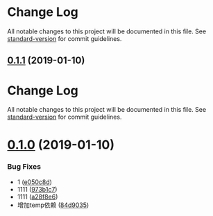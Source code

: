 # Change Log

All notable changes to this project will be documented in this file. See [standard-version](https://github.com/conventional-changelog/standard-version) for commit guidelines.

## [0.1.1](https://github.com/nwa2018/test-lerna/compare/v0.1.0...v0.1.1) (2019-01-10)



# Change Log

All notable changes to this project will be documented in this file. See [standard-version](https://github.com/conventional-changelog/standard-version) for commit guidelines.

# [0.1.0](https://github.com/nwa2018/test-lerna/compare/v1.0.23...v0.1.0) (2019-01-10)


### Bug Fixes

* 1 ([e050c8d](https://github.com/nwa2018/test-lerna/commit/e050c8d))
* 1111 ([973b1c7](https://github.com/nwa2018/test-lerna/commit/973b1c7))
* 1111 ([a28f8e6](https://github.com/nwa2018/test-lerna/commit/a28f8e6))
* 增加temp依赖 ([84d9035](https://github.com/nwa2018/test-lerna/commit/84d9035))
